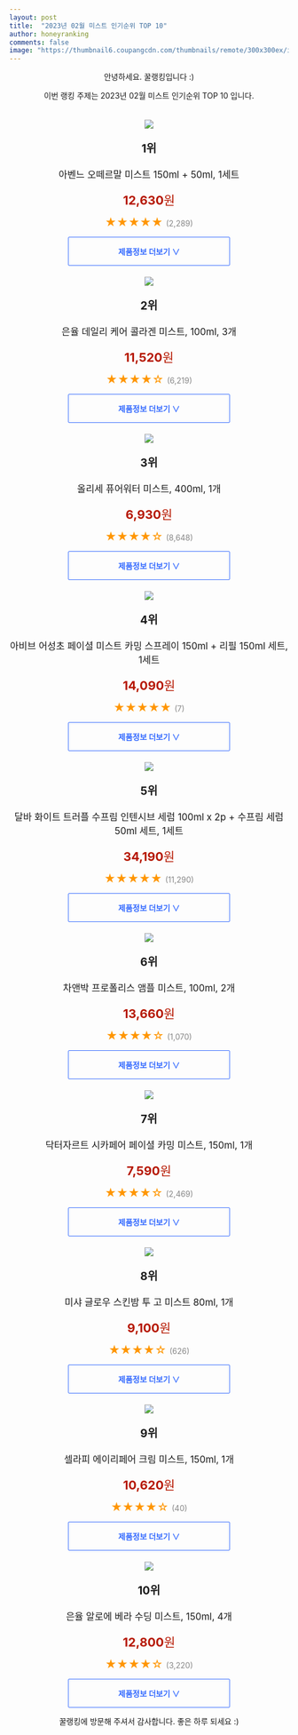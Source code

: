 ```yaml
---
layout: post
title:  "2023년 02월 미스트 인기순위 TOP 10"
author: honeyranking
comments: false
image: "https://thumbnail6.coupangcdn.com/thumbnails/remote/300x300ex/image/retail/images/5886449956981609-f8b18258-9a46-4837-826d-94d03b929c2c.jpg"
---
```

<p style="text-align: center;">안녕하세요. 꿀랭킹입니다 :)</p>
<p style="text-align: center;">이번 랭킹 주제는 2023년 02월 미스트 인기순위 TOP 10 입니다.</p><center><img src="https://thumbnail6.coupangcdn.com/thumbnails/remote/300x300ex/image/retail/images/5886449956981609-f8b18258-9a46-4837-826d-94d03b929c2c.jpg" style="margin-top:20px" /></center><p style="text-align: center; font-size: 20px"><b>1위</b></p><p style="text-align: center; font-size: 17px">아벤느 오떼르말 미스트 150ml + 50ml, 1세트</p><p style="text-align: center;"><span style="color: #b61800; font-size: 22px;"><b>12,630</b>원</span></p><p style="text-align: center;"><span style="color: #ff9600; font-size: 20px;">★★★★★ </span><span style="color: #878787;">(2,289)</span></p><center><a href="https://link.coupang.com/a/PQ7UW"><div style="font-size: 14px; display: inline-block; padding: 15px 90px; color: #346aff; border-radius: 2px; border: 1px solid #346aff; cursor: pointer;"><b>제품정보 더보기 &or;</b></div></a></center><center><img src="https://thumbnail6.coupangcdn.com/thumbnails/remote/300x300ex/image/retail/images/2020/04/06/20/0/094bda8a-ce1b-44e0-ab7c-af1e0dcd28a9.jpg" style="margin-top:20px" /></center><p style="text-align: center; font-size: 20px"><b>2위</b></p><p style="text-align: center; font-size: 17px">은율 데일리 케어 콜라겐 미스트, 100ml, 3개</p><p style="text-align: center;"><span style="color: #b61800; font-size: 22px;"><b>11,520</b>원</span></p><p style="text-align: center;"><span style="color: #ff9600; font-size: 20px;">★★★★☆ </span><span style="color: #878787;">(6,219)</span></p><center><a href="https://link.coupang.com/a/PQ7UX"><div style="font-size: 14px; display: inline-block; padding: 15px 90px; color: #346aff; border-radius: 2px; border: 1px solid #346aff; cursor: pointer;"><b>제품정보 더보기 &or;</b></div></a></center><center><img src="https://thumbnail8.coupangcdn.com/thumbnails/remote/300x300ex/image/retail/images/8834017643956004-0063305d-2a03-404e-aa01-ef1235c99845.jpg" style="margin-top:20px" /></center><p style="text-align: center; font-size: 20px"><b>3위</b></p><p style="text-align: center; font-size: 17px">올리세 퓨어워터 미스트, 400ml, 1개</p><p style="text-align: center;"><span style="color: #b61800; font-size: 22px;"><b>6,930</b>원</span></p><p style="text-align: center;"><span style="color: #ff9600; font-size: 20px;">★★★★☆ </span><span style="color: #878787;">(8,648)</span></p><center><a href="https://link.coupang.com/a/PQ7UY"><div style="font-size: 14px; display: inline-block; padding: 15px 90px; color: #346aff; border-radius: 2px; border: 1px solid #346aff; cursor: pointer;"><b>제품정보 더보기 &or;</b></div></a></center><center><img src="https://thumbnail6.coupangcdn.com/thumbnails/remote/300x300ex/image/retail/images/2023/01/11/14/3/b225b124-b33c-484d-9de3-72b1c1d37d23.jpg" style="margin-top:20px" /></center><p style="text-align: center; font-size: 20px"><b>4위</b></p><p style="text-align: center; font-size: 17px">아비브 어성초 페이셜 미스트 카밍 스프레이 150ml + 리필 150ml 세트, 1세트</p><p style="text-align: center;"><span style="color: #b61800; font-size: 22px;"><b>14,090</b>원</span></p><p style="text-align: center;"><span style="color: #ff9600; font-size: 20px;">★★★★★ </span><span style="color: #878787;">(7)</span></p><center><a href="https://link.coupang.com/a/PQ7UZ"><div style="font-size: 14px; display: inline-block; padding: 15px 90px; color: #346aff; border-radius: 2px; border: 1px solid #346aff; cursor: pointer;"><b>제품정보 더보기 &or;</b></div></a></center><center><img src="https://thumbnail6.coupangcdn.com/thumbnails/remote/300x300ex/image/retail/images/5885573368203490-293b3b4e-1fcc-4ec7-9660-c392fe49fa99.png" style="margin-top:20px" /></center><p style="text-align: center; font-size: 20px"><b>5위</b></p><p style="text-align: center; font-size: 17px">달바 화이트 트러플 수프림 인텐시브 세럼 100ml x 2p + 수프림 세럼 50ml 세트, 1세트</p><p style="text-align: center;"><span style="color: #b61800; font-size: 22px;"><b>34,190</b>원</span></p><p style="text-align: center;"><span style="color: #ff9600; font-size: 20px;">★★★★★ </span><span style="color: #878787;">(11,290)</span></p><center><a href="https://link.coupang.com/a/PQ7U1"><div style="font-size: 14px; display: inline-block; padding: 15px 90px; color: #346aff; border-radius: 2px; border: 1px solid #346aff; cursor: pointer;"><b>제품정보 더보기 &or;</b></div></a></center><center><img src="https://thumbnail10.coupangcdn.com/thumbnails/remote/300x300ex/image/vendor_inventory/33df/cfbdd1824a2f079bde5d71e993e620878452254f6b9025f0df77c4b08c73.JPG" style="margin-top:20px" /></center><p style="text-align: center; font-size: 20px"><b>6위</b></p><p style="text-align: center; font-size: 17px">차앤박 프로폴리스 앰플 미스트, 100ml, 2개</p><p style="text-align: center;"><span style="color: #b61800; font-size: 22px;"><b>13,660</b>원</span></p><p style="text-align: center;"><span style="color: #ff9600; font-size: 20px;">★★★★☆ </span><span style="color: #878787;">(1,070)</span></p><center><a href="https://link.coupang.com/a/PQ7U3"><div style="font-size: 14px; display: inline-block; padding: 15px 90px; color: #346aff; border-radius: 2px; border: 1px solid #346aff; cursor: pointer;"><b>제품정보 더보기 &or;</b></div></a></center><center><img src="https://thumbnail9.coupangcdn.com/thumbnails/remote/300x300ex/image/retail/images/7110083655613635-4b78a04a-a535-41e9-95b0-8089f6da6401.png" style="margin-top:20px" /></center><p style="text-align: center; font-size: 20px"><b>7위</b></p><p style="text-align: center; font-size: 17px">닥터자르트 시카페어 페이셜 카밍 미스트, 150ml, 1개</p><p style="text-align: center;"><span style="color: #b61800; font-size: 22px;"><b>7,590</b>원</span></p><p style="text-align: center;"><span style="color: #ff9600; font-size: 20px;">★★★★☆ </span><span style="color: #878787;">(2,469)</span></p><center><a href="https://link.coupang.com/a/PQ7U4"><div style="font-size: 14px; display: inline-block; padding: 15px 90px; color: #346aff; border-radius: 2px; border: 1px solid #346aff; cursor: pointer;"><b>제품정보 더보기 &or;</b></div></a></center><center><img src="https://thumbnail9.coupangcdn.com/thumbnails/remote/300x300ex/image/retail/images/3832949490439065-4a7c626c-1fe5-4b8a-8f2d-0c13fd4b80e5.jpg" style="margin-top:20px" /></center><p style="text-align: center; font-size: 20px"><b>8위</b></p><p style="text-align: center; font-size: 17px">미샤 글로우 스킨밤 투 고 미스트 80ml, 1개</p><p style="text-align: center;"><span style="color: #b61800; font-size: 22px;"><b>9,100</b>원</span></p><p style="text-align: center;"><span style="color: #ff9600; font-size: 20px;">★★★★☆ </span><span style="color: #878787;">(626)</span></p><center><a href="https://link.coupang.com/a/PQ7U6"><div style="font-size: 14px; display: inline-block; padding: 15px 90px; color: #346aff; border-radius: 2px; border: 1px solid #346aff; cursor: pointer;"><b>제품정보 더보기 &or;</b></div></a></center><center><img src="https://thumbnail10.coupangcdn.com/thumbnails/remote/300x300ex/image/retail/images/2020/04/21/19/7/0b7b0ad6-da92-4f8b-871b-b944b7ecf754.jpg" style="margin-top:20px" /></center><p style="text-align: center; font-size: 20px"><b>9위</b></p><p style="text-align: center; font-size: 17px">셀라피 에이리페어 크림 미스트, 150ml, 1개</p><p style="text-align: center;"><span style="color: #b61800; font-size: 22px;"><b>10,620</b>원</span></p><p style="text-align: center;"><span style="color: #ff9600; font-size: 20px;">★★★★☆ </span><span style="color: #878787;">(40)</span></p><center><a href="https://link.coupang.com/a/PQ7U8"><div style="font-size: 14px; display: inline-block; padding: 15px 90px; color: #346aff; border-radius: 2px; border: 1px solid #346aff; cursor: pointer;"><b>제품정보 더보기 &or;</b></div></a></center><center><img src="https://thumbnail9.coupangcdn.com/thumbnails/remote/300x300ex/image/retail/images/25314729390708-f92d9902-26d9-494b-8f14-cc7c81cf703f.jpg" style="margin-top:20px" /></center><p style="text-align: center; font-size: 20px"><b>10위</b></p><p style="text-align: center; font-size: 17px">은율 알로에 베라 수딩 미스트, 150ml, 4개</p><p style="text-align: center;"><span style="color: #b61800; font-size: 22px;"><b>12,800</b>원</span></p><p style="text-align: center;"><span style="color: #ff9600; font-size: 20px;">★★★★☆ </span><span style="color: #878787;">(3,220)</span></p><center><a href="https://link.coupang.com/a/PQ7Va"><div style="font-size: 14px; display: inline-block; padding: 15px 90px; color: #346aff; border-radius: 2px; border: 1px solid #346aff; cursor: pointer;"><b>제품정보 더보기 &or;</b></div></a></center><p style="text-align: center;">꿀랭킹에 방문해 주셔서 감사합니다. 좋은 하루 되세요 :)</p>